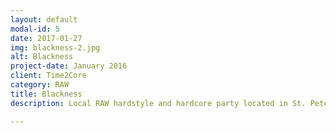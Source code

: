 ```yaml
---
layout: default
modal-id: 5
date: 2017-01-27
img: blackness-2.jpg
alt: Blackness
project-date: January 2016
client: Time2Core
category: RAW
title: Blackness
description: Local RAW hardstyle and hardcore party located in St. Petersburg, Russia with guest djs Encoder (Vladimir) and Arnold (Moscow).

---
```

